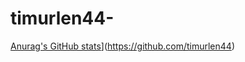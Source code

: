 # timurlen44-


[Anurag's GitHub stats](https://github-readme-stats.anuraghazra1.vercel.app/api?username=timurlen44&count_private=true&include_all_commits=true&hide=contribs&show_icons=true&cache_seconds=1800)](https://github.com/timurlen44)
